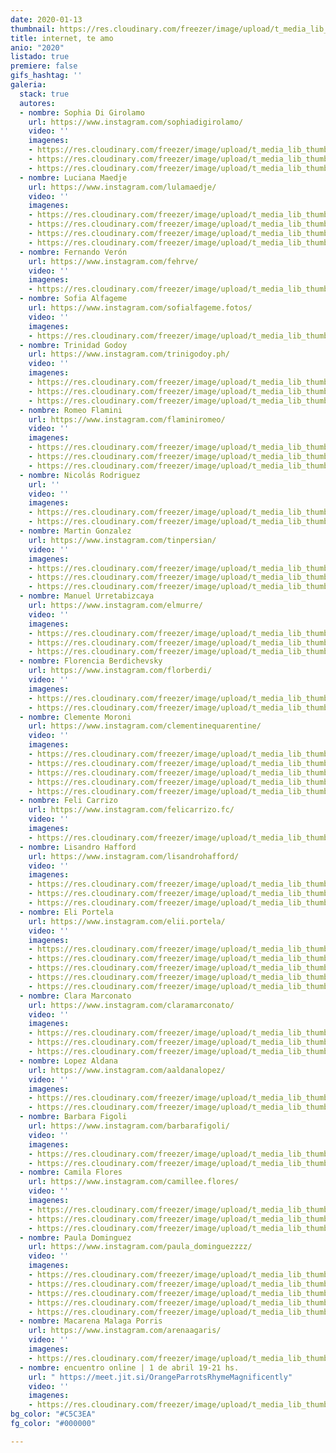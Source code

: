 ```yaml
---
date: 2020-01-13
thumbnail: https://res.cloudinary.com/freezer/image/upload/t_media_lib_thumb/v1609559574/2021/internetteamo_onvsje.jpg
title: internet, te amo
anio: "2020"
listado: true
premiere: false
gifs_hashtag: ''
galeria:
  stack: true
  autores:
  - nombre: Sophia Di Girolamo
    url: https://www.instagram.com/sophiadigirolamo/
    video: ''
    imagenes:
    - https://res.cloudinary.com/freezer/image/upload/t_media_lib_thumb/v1585594982/2020/Sophia_Di_Girolamo_3_xdhhqf.jpg
    - https://res.cloudinary.com/freezer/image/upload/t_media_lib_thumb/v1585594972/2020/Sophia_Di_Girolamo_1_v8utjr.jpg
    - https://res.cloudinary.com/freezer/image/upload/t_media_lib_thumb/v1585594969/2020/Sophia_Di_Girolamo_4_qw7ce2.jpg
  - nombre: Luciana Maedje
    url: https://www.instagram.com/lulamaedje/
    video: ''
    imagenes:
    - https://res.cloudinary.com/freezer/image/upload/t_media_lib_thumb/v1585593661/2020/maedjeluciana_2_nq7gqv.jpg
    - https://res.cloudinary.com/freezer/image/upload/t_media_lib_thumb/v1585593659/2020/maedjeluciana_1_fsvccy.jpg
    - https://res.cloudinary.com/freezer/image/upload/t_media_lib_thumb/v1585593662/2020/maedjelu1_i9bvio.jpg
    - https://res.cloudinary.com/freezer/image/upload/t_media_lib_thumb/v1585593656/2020/maedjeluciana_3_e1pdgr.jpg
  - nombre: Fernando Verón
    url: https://www.instagram.com/fehrve/
    video: ''
    imagenes:
    - https://res.cloudinary.com/freezer/image/upload/t_media_lib_thumb/v1585593434/2020/IMG-20191019-WA0022-01_srcqoy.jpg
  - nombre: Sofia Alfageme
    url: https://www.instagram.com/sofialfageme.fotos/
    video: ''
    imagenes:
    - https://res.cloudinary.com/freezer/image/upload/t_media_lib_thumb/v1585594922/2020/Sofia-alfageme1_jcrn1u.jpg
  - nombre: Trinidad Godoy
    url: https://www.instagram.com/trinigodoy.ph/
    video: ''
    imagenes:
    - https://res.cloudinary.com/freezer/image/upload/t_media_lib_thumb/v1585632190/2020/Trinidad_01_p8kr8t.jpg
    - https://res.cloudinary.com/freezer/image/upload/t_media_lib_thumb/v1585632190/2020/Trinidad_04_oqhijy.jpg
    - https://res.cloudinary.com/freezer/image/upload/t_media_lib_thumb/v1585595012/2020/Trinidad_02_yjurrs.jpg
  - nombre: Romeo Flamini
    url: https://www.instagram.com/flaminiromeo/
    video: ''
    imagenes:
    - https://res.cloudinary.com/freezer/image/upload/t_media_lib_thumb/v1585605628/2020/WhatsApp_Image_2020-03-28_at_20.54.59_uqmlzj.jpg
    - https://res.cloudinary.com/freezer/image/upload/t_media_lib_thumb/v1585605628/2020/WhatsApp_Image_2020-03-28_at_20.55.38_nk1esi.jpg
    - https://res.cloudinary.com/freezer/image/upload/t_media_lib_thumb/v1585605628/2020/WhatsApp_Image_2020-03-28_at_20.55.18_qppdeq.jpg
  - nombre: Nicolás Rodriguez
    url: ''
    video: ''
    imagenes:
    - https://res.cloudinary.com/freezer/image/upload/t_media_lib_thumb/v1585594582/2020/Nicolas_Rodriguez_III_chc6rx.jpg
    - https://res.cloudinary.com/freezer/image/upload/t_media_lib_thumb/v1585594582/2020/Nicolas_Rodriguez_IV_pywmrn.jpg
  - nombre: Martin Gonzalez
    url: https://www.instagram.com/tinpersian/
    video: ''
    imagenes:
    - https://res.cloudinary.com/freezer/image/upload/t_media_lib_thumb/v1585593809/2020/Tin_Persian2_znunz5.jpg
    - https://res.cloudinary.com/freezer/image/upload/t_media_lib_thumb/v1585593808/2020/Tin_Persian1_chwbjy.jpg
    - https://res.cloudinary.com/freezer/image/upload/t_media_lib_thumb/v1585593804/2020/Tin_Persian5_zau0mf.jpg
  - nombre: Manuel Urretabizcaya
    url: https://www.instagram.com/elmurre/
    video: ''
    imagenes:
    - https://res.cloudinary.com/freezer/image/upload/t_media_lib_thumb/v1585593756/2020/Urretabizkaya_Manuel-03_sxhvdl.jpg
    - https://res.cloudinary.com/freezer/image/upload/t_media_lib_thumb/v1585593758/2020/Urretabizkaya_Manuel-01_kugqvp.jpg
    - https://res.cloudinary.com/freezer/image/upload/t_media_lib_thumb/v1585593750/2020/Urretabizkaya_Manuel-04_ylncpx.jpg
  - nombre: Florencia Berdichevsky
    url: https://www.instagram.com/florberdi/
    video: ''
    imagenes:
    - https://res.cloudinary.com/freezer/image/upload/t_media_lib_thumb/v1585593533/2020/FlorenciaBerdichevsky_3_sgk1vq.jpg
    - https://res.cloudinary.com/freezer/image/upload/t_media_lib_thumb/v1585593533/2020/FlorenciaBerdichevsky_5_ehwbvt.jpg
  - nombre: Clemente Moroni
    url: https://www.instagram.com/clementinequarentine/
    video: ''
    imagenes:
    - https://res.cloudinary.com/freezer/image/upload/t_media_lib_thumb/v1585592365/2020/ClementeMoroni2_bur4lw.jpg
    - https://res.cloudinary.com/freezer/image/upload/t_media_lib_thumb/v1585592364/2020/ClementeMoroni1_dkzhyq.jpg
    - https://res.cloudinary.com/freezer/image/upload/t_media_lib_thumb/v1585592364/2020/ClementeMoroni5_j4tolb.jpg
    - https://res.cloudinary.com/freezer/image/upload/t_media_lib_thumb/v1585592365/2020/ClementeMoroni4_xnlrj8.jpg
    - https://res.cloudinary.com/freezer/image/upload/t_media_lib_thumb/v1585592364/2020/ClementeMoroni3_h92tep.jpg
  - nombre: Feli Carrizo
    url: https://www.instagram.com/felicarrizo.fc/
    video: ''
    imagenes:
    - https://res.cloudinary.com/freezer/image/upload/t_media_lib_thumb/v1585593402/2020/DECONSTRUCCION_Y_RECONSTRUCCION_by_felipe_carrizo_teszpi.jpg
  - nombre: Lisandro Hafford
    url: https://www.instagram.com/lisandrohafford/
    video: ''
    imagenes:
    - https://res.cloudinary.com/freezer/image/upload/t_media_lib_thumb/v1585593626/2020/lisandro_hafford_3_mxyiyr.jpg
    - https://res.cloudinary.com/freezer/image/upload/t_media_lib_thumb/v1585593626/2020/lisandro_hafford_2_yp4i5l.jpg
    - https://res.cloudinary.com/freezer/image/upload/t_media_lib_thumb/v1585593626/2020/lisandro_hafford_5_gtrdsp.jpg
  - nombre: Eli Portela
    url: https://www.instagram.com/elii.portela/
    video: ''
    imagenes:
    - https://res.cloudinary.com/freezer/image/upload/t_media_lib_thumb/v1585593369/2020/4_tf5d10.jpg
    - https://res.cloudinary.com/freezer/image/upload/t_media_lib_thumb/v1585593370/2020/3_mcfi8g.jpg
    - https://res.cloudinary.com/freezer/image/upload/t_media_lib_thumb/v1585593368/2020/2_je3pyk.jpg
    - https://res.cloudinary.com/freezer/image/upload/t_media_lib_thumb/v1585593368/2020/1_qioxtu.jpg
    - https://res.cloudinary.com/freezer/image/upload/t_media_lib_thumb/v1585593370/2020/5_xsx0i6.jpg
  - nombre: Clara Marconato
    url: https://www.instagram.com/claramarconato/
    video: ''
    imagenes:
    - https://res.cloudinary.com/freezer/image/upload/t_media_lib_thumb/v1585592266/2020/Clara_Marconato_4_bv5emu.jpg
    - https://res.cloudinary.com/freezer/image/upload/t_media_lib_thumb/v1585592265/2020/Clara_Marconato_3_jsr7g5.jpg
    - https://res.cloudinary.com/freezer/image/upload/t_media_lib_thumb/v1585592266/2020/Clara_Marconato_1_cjqj5s.jpg
  - nombre: Lopez Aldana
    url: https://www.instagram.com/aaldanalopez/
    video: ''
    imagenes:
    - https://res.cloudinary.com/freezer/image/upload/t_media_lib_thumb/v1585445009/2020/L%C3%B3pez_Aldana_3_fbw7ed.jpg
    - https://res.cloudinary.com/freezer/image/upload/t_media_lib_thumb/v1585445009/2020/L%C3%B3pez_Aldana_m6uvtp.jpg
  - nombre: Barbara Figoli
    url: https://www.instagram.com/barbarafigoli/
    video: ''
    imagenes:
    - https://res.cloudinary.com/freezer/image/upload/t_media_lib_thumb/v1585445096/2020/BARBARA_FIGOLI_001_nrzhgj.jpg
    - https://res.cloudinary.com/freezer/image/upload/t_media_lib_thumb/v1585445076/2020/BARBARA_FIGOLI_0001_kxjahw.jpg
  - nombre: Camila Flores
    url: https://www.instagram.com/camillee.flores/
    video: ''
    imagenes:
    - https://res.cloudinary.com/freezer/image/upload/t_media_lib_thumb/v1585445326/2020/_MG_0758_qxz4wj.jpg
    - https://res.cloudinary.com/freezer/image/upload/t_media_lib_thumb/v1585445324/2020/_MG_0732_o7zqnx.jpg
    - https://res.cloudinary.com/freezer/image/upload/t_media_lib_thumb/v1585445327/2020/_MG_0699_j1oat6.jpg
  - nombre: Paula Dominguez
    url: https://www.instagram.com/paula_dominguezzzz/
    video: ''
    imagenes:
    - https://res.cloudinary.com/freezer/image/upload/t_media_lib_thumb/v1585776601/2020/Paula_Dominguez2_qmdxhi.jpg
    - https://res.cloudinary.com/freezer/image/upload/t_media_lib_thumb/v1585594849/2020/Paula_Dominguez5_ln8ypm.jpg
    - https://res.cloudinary.com/freezer/image/upload/t_media_lib_thumb/v1585594849/2020/Paula_Dominguez3_epv2az.jpg
    - https://res.cloudinary.com/freezer/image/upload/t_media_lib_thumb/v1585776612/2020/Paula_Dominguez1_ri9f2s.jpg
    - https://res.cloudinary.com/freezer/image/upload/t_media_lib_thumb/v1585776612/2020/Paula_Domimnguez4_i5whwc.jpg
  - nombre: Macarena Malaga Porris
    url: https://www.instagram.com/arenaagaris/
    video: ''
    imagenes:
    - https://res.cloudinary.com/freezer/image/upload/t_media_lib_thumb/v1585592329/2020/macarena_malaga_porris__arenaagaris_iynihu.jpg
  - nombre: encuentro online | 1 de abril 19-21 hs.
    url: " https://meet.jit.si/OrangeParrotsRhymeMagnificently"
    video: ''
    imagenes:
    - https://res.cloudinary.com/freezer/image/upload/t_media_lib_thumb/v1585775154/2020/paraelsitio_kdrezf.jpg
bg_color: "#C5C3EA"
fg_color: "#000000"

---
```

